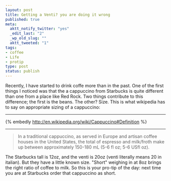 ```yaml
--- 
layout: post
title: Getting a Venti? you are doing it wrong
published: true
meta: 
  aktt_notify_twitter: "yes"
  _edit_last: "2"
  _wp_old_slug: ""
  aktt_tweeted: "1"
tags: 
- coffee
- Life
- protip
type: post
status: publish
---
```

Recently, I have started to drink coffe more than in the past. One of the first things I noticed was that the a cappuccino from Starbucks is quite different than one from a place like Red Rock. Two things contribute to this difference; the first is the beans. The other? Size. This is what wikipedia has to say on appropriate sizing of a cappuccino: 

----

{% embedly http://en.wikipedia.org/wiki/Cappuccino#Definition %}

----

> In a traditional cappuccino, as served in Europe and artisan coffee houses in the United States, the total of espresso and milk/froth make up between approximately 150-180 mL (5-6 fl oz; 5-6 USfl oz).

The Starbucks tall is 12oz, and the venti is 20oz (venti literally means 20 in italian). But they have a little known size. "Short" weighing in at 8oz brings the right ratio of coffee to milk. So this is your pro-tip of the day: next time you are at Starbucks order that cappuccino as short. 
